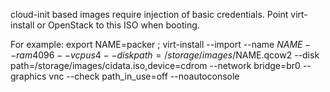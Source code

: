 cloud-init based images require injection of basic credentials.  Point virt-install or OpenStack to this ISO when booting.

For example:
export NAME=packer ; virt-install --import --name $NAME --ram 4096 --vcpus 4 --disk path=/storage/images/$NAME.qcow2 --disk path=/storage/images/cidata.iso,device=cdrom --network bridge=br0 --graphics vnc --check path_in_use=off --noautoconsole
